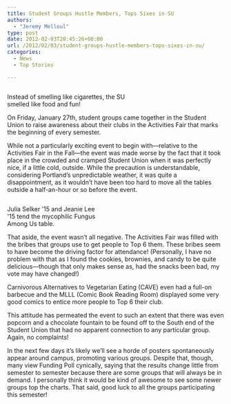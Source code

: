 ```yaml
---
title: Student Groups Hustle Members, Tops Sixes in SU
authors: 
  - "Jeremy Melloul"
type: post
date: 2012-02-03T20:45:26+00:00
url: /2012/02/03/student-groups-hustle-members-tops-sixes-in-su/
categories:
  - News
  - Top Stories

---
```

<div id="attachment_1221" style="width: 310px" class="wp-caption alignleft">
  <a href="http://www.reedquest.org/2012/02/student-groups-hustle-members-tops-sixes-in-su/img_9772/" rel="attachment wp-att-1221"><img class="size-medium wp-image-1221" title="IMG_9772" src="https://i2.wp.com/www.reedquest.org/wp-content/uploads/2012/02/IMG_9772-300x200.jpg?resize=300%2C200" alt="" data-recalc-dims="1" /></a>
  
  <p class="wp-caption-text">
    Instead of smelling like cigarettes, the SU smelled like food and fun!
  </p>
</div>

On Friday, January 27th, student groups came together in the Student Union to raise awareness about their clubs in the Activities Fair that marks the beginning of every semester.

While not a particularly exciting event to begin with—relative to the Activities Fair in the Fall—the event was made worse by the fact that it took place in the crowded and cramped Student Union when it was perfectly nice, if a little cold, outside. While the precaution is understandable, considering Portland&#8217;s unpredictable weather, it was quite a disappointment, as it wouldn&#8217;t have been too hard to move all the tables outside a half-an-hour or so before the event.

<div id="attachment_1223" style="width: 210px" class="wp-caption alignright">
  <a href="http://www.reedquest.org/2012/02/student-groups-hustle-members-tops-sixes-in-su/img_9750/" rel="attachment wp-att-1223"><img class="size-medium wp-image-1223" title="IMG_9750" src="https://i2.wp.com/www.reedquest.org/wp-content/uploads/2012/02/IMG_9750-200x300.jpg?resize=200%2C300" alt="" data-recalc-dims="1" /></a>
  
  <p class="wp-caption-text">
    Julia Selker '15 and Jeanie Lee '15 tend the mycophilic Fungus Among Us table.
  </p>
</div>

That aside, the event wasn&#8217;t all negative. The Activities Fair was filled with the bribes that groups use to get people to Top 6 them. These bribes seem to have become the driving factor for attendance! (Personally, I have no problem with that as I found the cookies, brownies, and candy to be quite delicious—though that only makes sense as, had the snacks been bad, my vote may have changed!)

Carnivorous Alternatives to Vegetarian Eating (CAVE) even had a full-on barbecue and the MLLL (Comic Book Reading Room) displayed some very good comics to entice more people to Top 6 their club.<a href="http://www.reedquest.org/2012/02/student-groups-hustle-members-tops-sixes-in-su/img_9750/" rel="attachment wp-att-1223"><br /> </a>

This attitude has permeated the event to such an extent that there was even popcorn and a chocolate fountain to be found off to the South end of the Student Union that had no apparent connection to any particular group. Again, no complaints!<a href="http://www.reedquest.org/2012/02/student-groups-hustle-members-tops-sixes-in-su/img_9750/" rel="attachment wp-att-1223"><br /> </a>

In the next few days it&#8217;s likely we&#8217;ll see a horde of posters spontaneously appear around campus, promoting various groups. Despite that, though, many view Funding Poll cynically, saying that the results change little from semester to semester because there are some groups that will always be in demand. I personally think it would be kind of awesome to see some newer groups top the charts. That said, good luck to all the groups participating this semester!